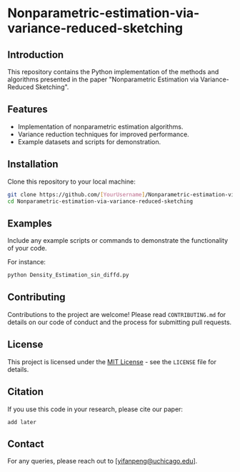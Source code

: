 # Nonparametric-estimation-via-variance-reduced-sketching


## Introduction

This repository contains the Python implementation of the methods and algorithms presented in the paper "Nonparametric Estimation via Variance-Reduced Sketching". 

## Features

- Implementation of nonparametric estimation algorithms.
- Variance reduction techniques for improved performance.
- Example datasets and scripts for demonstration.


## Installation

Clone this repository to your local machine:

```bash
git clone https://github.com/[YourUsername]/Nonparametric-estimation-via-variance-reduced-sketching.git
cd Nonparametric-estimation-via-variance-reduced-sketching
```

## Examples

Include any example scripts or commands to demonstrate the functionality of your code. 

For instance:

```bash
python Density_Estimation_sin_diffd.py
```

## Contributing

Contributions to the project are welcome! Please read `CONTRIBUTING.md` for details on our code of conduct and the process for submitting pull requests.

## License

This project is licensed under the [MIT License](LICENSE) - see the `LICENSE` file for details.

## Citation

If you use this code in your research, please cite our paper:

```
add later
```

## Contact

For any queries, please reach out to [yifanpeng@uchicago.edu].

